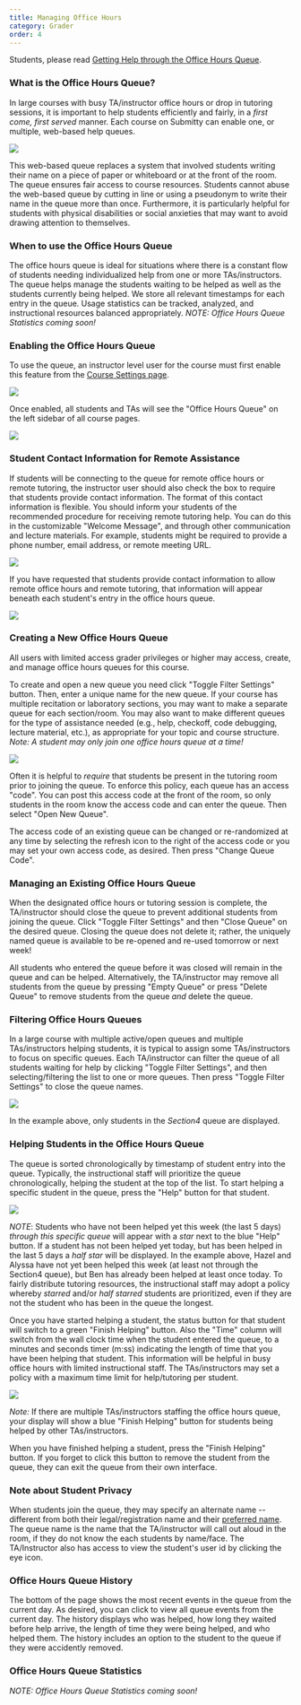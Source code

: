 ```yaml
---
title: Managing Office Hours
category: Grader
order: 4
---
```


Students, please read [Getting Help through the Office Hours Queue](../student/queue).


### What is the Office Hours Queue?

In large courses with busy TA/instructor office hours or drop in
tutoring sessions, it is important to help students efficiently and
fairly, in a *first come, first served* manner.  Each course on
Submitty can enable one, or multiple, web-based help queues.

![](/images/queue/queue_main_view.png)

This web-based queue replaces a system that involved students writing
their name on a piece of paper or whiteboard or at the front of the
room.  The queue ensures fair access to course resources.  Students
cannot abuse the web-based queue by cutting in line or using a
pseudonym to write their name in the queue more than once.
Furthermore, it is particularly helpful for students with physical
disabilities or social anxieties that may want to avoid drawing
attention to themselves.

### When to use the Office Hours Queue

The office hours queue is ideal for situations where there is a
constant flow of students needing individualized help from one or more
TAs/instructors. The queue helps manage the students waiting to be
helped as well as the students currently being helped.  We store all
relevant timestamps for each entry in the queue.  Usage statistics can
be tracked, analyzed, and instructional resources balanced
appropriately.  *NOTE: Office Hours Queue Statistics coming soon!*


### Enabling the Office Hours Queue

To use the queue, an instructor level user for the course must first
enable this feature from the [Course Settings
page](../instructor/course_settings).

![](/images/queue/queue_enable.png)

Once enabled, all students and TAs will see the "Office Hours Queue"
on the left sidebar of all course pages.

![](/images/queue/queue_menu.png)


### Student Contact Information for Remote Assistance

If students will be connecting to the queue for remote office hours or
remote tutoring, the instructor user should also check the box to require
that students provide contact information.  The format of this contact
information is flexible.  You should inform your students of the
recommended procedure for receiving remote tutoring help.  You can do
this in the customizable "Welcome Message", and through other
communication and lecture materials.  For example, students might be
required to provide a phone number, email address, or remote meeting
URL.

![](/images/queue/queue_enable_completed.png)

If you have requested that students provide contact information to
allow remote office hours and remote tutoring, that information will
appear beneath each student's entry in the office hours queue.

![](/images/queue/queue_contact_information.png)


### Creating a New Office Hours Queue

All users with limited access grader privileges or higher may access,
create, and manage office hours queues for this course.

To create and open a new queue you need click "Toggle Filter Settings"
button.  Then, enter a unique name for the new queue.  If your course
has multiple recitation or laboratory sections, you may want to make a
separate queue for each section/room.  You may also want to make
different queues for the type of assistance needed (e.g., help,
checkoff, code debugging, lecture material, etc.), as appropriate for
your topic and course structure.  *Note: A student may only join one
office hours queue at a time!*

![](/images/queue/queue_new_queue.png)

Often it is helpful to *require* that students be present in the
tutoring room prior to joining the queue.  To enforce this policy,
each queue has an access "code".  You can post this access code at the front
of the room, so only students in the room know the access code and can enter
the queue.  Then select "Open New Queue".

The access code of an existing queue can be changed or re-randomized
at any time by selecting the refresh icon to the right of the access code or
you may set your own access code, as desired.  Then press "Change Queue
Code".

### Managing an Existing Office Hours Queue

When the designated office hours or tutoring session is complete, the
TA/instructor should close the queue to prevent additional students
from joining the queue.  Click "Toggle Filter Settings" and then
"Close Queue" on the desired queue.  Closing the queue does not delete
it; rather, the uniquely named queue is available to be re-opened and
re-used tomorrow or next week!

All students who entered the queue before it was closed will remain in
the queue and can be helped.  Alternatively, the TA/instructor may
remove all students from the queue by pressing "Empty Queue" or press
"Delete Queue" to remove students from the queue *and* delete the
queue.


### Filtering Office Hours Queues

In a large course with multiple active/open queues and multiple
TAs/instructors helping students, it is typical to assign some
TAs/instructors to focus on specific queues.  Each TA/instructor can
filter the queue of all students waiting for help by clicking "Toggle
Filter Settings", and then selecting/filtering the list to one or more
queues.  Then press "Toggle Filter Settings" to close the queue names.

![](/images/queue/queue_filter.png)

In the example above, only students in the *Section4* queue are
displayed.



### Helping Students in the Office Hours Queue

The queue is sorted chronologically by timestamp of student entry into the
queue.  Typically, the instructional staff will prioritize the queue
chronologically, helping the student at the top of the list.
To start helping a specific student in the queue, press the "Help"
button for that student.

![](/images/queue/queue_finish_green.png)

*NOTE*: Students who have not been helped yet this week (the last 5
days) *through this specific queue* will appear with a *star* next to
the blue "Help" button.  If a student has not been helped yet today,
but has been helped in the last 5 days a *half star* will be
displayed.  In the example above, Hazel and Alyssa have not yet been
helped this week (at least not through the Section4 queue), but Ben
has already been helped at least once today.  To fairly distribute
tutoring resources, the instructional staff may adopt a policy whereby
*starred* and/or *half starred* students are prioritized, even if they are
not the student who has been in the queue the longest.

Once you have started helping a student, the status button for that
student will switch to a green "Finish Helping" button.  Also the
"Time" column will switch from the wall clock time when the student
entered the queue, to a minutes and seconds timer (m:ss) indicating
the length of time that you have been helping that student.  This
information will be helpful in busy office hours with limited
instructional staff.  The TAs/instructors may set a policy with a
maximum time limit for help/tutoring per student.

![](/images/queue/queue_finish_blue.png)

*Note:* If there are multiple TAs/instructors staffing the office
hours queue, your display will show a blue "Finish Helping" button
for students being helped by other TAs/instructors.

When you have finished helping a student, press the "Finish Helping"
button.  If you forget to click this button to remove the
student from the queue, they can exit the queue from their own
interface.




### Note about Student Privacy

When students join the queue, they may specify an alternate name --
different from both their legal/registration name and their
[preferred name](../student/#how-can-i-change-my-preferred-name).
The queue name is the name that the TA/instructor will call out aloud
in the room, if they do not know
the each students by name/face.  The TA/Instructor also has access to view the
student's user id by clicking the eye icon.


### Office Hours Queue History

The bottom of the page shows the most recent events in the queue from
the current day.  As desired, you can click to view all queue events
from the current day.  The history displays who was helped, how long
they waited before help arrive, the length of time they were being
helped, and who helped them.  The history includes an option to the
student to the queue if they were accidently removed.


### Office Hours Queue Statistics

*NOTE: Office Hours Queue Statistics coming soon!*